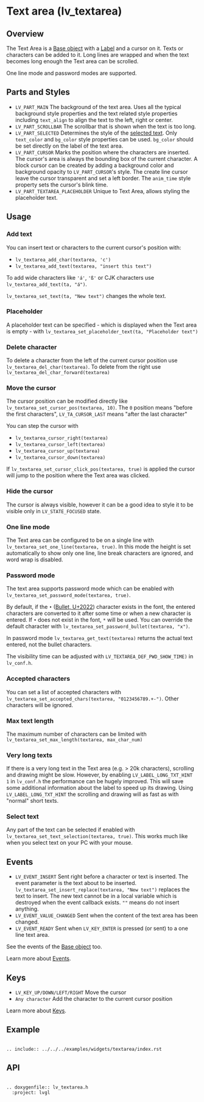 # Text area (lv_textarea)

## Overview

The Text Area is a [Base object](widgets/obj) with a [Label](/widgets/label) and a cursor on it.
Texts or characters can be added to it.
Long lines are wrapped and when the text becomes long enough the Text area can be scrolled.

One line mode and password modes are supported.

## Parts and Styles
- `LV_PART_MAIN` The background of the text area. Uses all the typical background style properties and the text related style properties including `text_align` to align the text to the left, right or center.
- `LV_PART_SCROLLBAR` The scrollbar that is shown when the text is too long.
- `LV_PART_SELECTED` Determines the style of the [selected text](/widgets/label.html#text-selection). Only `text_color` and `bg_color` style properties can be used. `bg_color` should be set directly on the label of the text area.
- `LV_PART_CURSOR` Marks the position where the characters are inserted. The cursor's area is always the bounding box of the current character.
A block cursor can be created by adding a background color and background opacity to `LV_PART_CURSOR`'s style. The create line cursor leave the cursor transparent and set a left border.
The `anim_time` style property sets the cursor's blink time.
- `LV_PART_TEXTAREA_PLACEHOLDER` Unique to Text Area, allows styling the placeholder text.

## Usage

### Add text

You can insert text or characters to the current cursor's position with:

- `lv_textarea_add_char(textarea, 'c')`
- `lv_textarea_add_text(textarea, "insert this text")`

To add wide characters like `'á'`, `'ß'` or CJK characters use `lv_textarea_add_text(ta, "á")`.

`lv_textarea_set_text(ta, "New text")` changes the whole text.

### Placeholder

A placeholder text can be specified - which is displayed when the Text area is empty - with `lv_textarea_set_placeholder_text(ta, "Placeholder text")`

### Delete character

To delete a character from the left of the current cursor position use `lv_textarea_del_char(textarea)`.
To delete from the right use `lv_textarea_del_char_forward(textarea)`

### Move the cursor

The cursor position can be modified directly like `lv_textarea_set_cursor_pos(textarea, 10)`.
The `0` position means "before the first characters",
`LV_TA_CURSOR_LAST` means "after the last character"

You can step the cursor with
- `lv_textarea_cursor_right(textarea)`
- `lv_textarea_cursor_left(textarea)`
- `lv_textarea_cursor_up(textarea)`
- `lv_textarea_cursor_down(textarea)`

If `lv_textarea_set_cursor_click_pos(textarea, true)` is applied the cursor will jump to the position where the Text area was clicked.

### Hide the cursor
The cursor is always visible, however it can be a good idea to style it to be visible only in `LV_STATE_FOCUSED` state.

### One line mode
The Text area can be configured to be on a single line with `lv_textarea_set_one_line(textarea, true)`.
In this mode the height is set automatically to show only one line, line break characters are ignored, and word wrap is disabled.

### Password mode
The text area supports password mode which can be enabled with `lv_textarea_set_password_mode(textarea, true)`.

By default, if the `•` ([Bullet, U+2022](http://www.fileformat.info/info/unicode/char/2022/index.htm)) character exists in the font, the entered characters are converted to it after some time or when a new character is entered. If `•` does not exist in the font, `*` will be used. You can override the default character with `lv_textarea_set_password_bullet(textarea, "x")`.

In password mode `lv_textarea_get_text(textarea)` returns the actual text entered, not the bullet characters.

The visibility time can be adjusted with `LV_TEXTAREA_DEF_PWD_SHOW_TIME)` in `lv_conf.h`.

### Accepted characters
You can set a list of accepted characters with `lv_textarea_set_accepted_chars(textarea, "0123456789.+-")`.
Other characters will be ignored.

### Max text length
The maximum number of characters can be limited with `lv_textarea_set_max_length(textarea, max_char_num)`


### Very long texts
If there is a very long text in the Text area (e.g. > 20k characters), scrolling and drawing might be slow.
However, by enabling `LV_LABEL_LONG_TXT_HINT   1` in `lv_conf.h` the performance can be hugely improved.
This will save some additional information about the label to speed up its drawing.
Using `LV_LABEL_LONG_TXT_HINT` the scrolling and drawing will as fast as with "normal" short texts.

### Select text
Any part of the text can be selected if enabled with `lv_textarea_set_text_selection(textarea, true)`.
This works much like when you select text on your PC with your mouse.

## Events
- `LV_EVENT_INSERT` Sent right before a character or text is inserted.
The event parameter is the text about to be inserted. `lv_textarea_set_insert_replace(textarea, "New text")` replaces the text to insert.
The new text cannot be in a local variable which is destroyed when the event callback exists. `""` means do not insert anything.
- `LV_EVENT_VALUE_CHANGED` Sent when the content of the text area has been changed.
- `LV_EVENT_READY` Sent when `LV_KEY_ENTER` is pressed (or sent) to a one line text area.

See the events of the [Base object](/widgets/obj) too.

Learn more about [Events](/overview/event).

## Keys
- `LV_KEY_UP/DOWN/LEFT/RIGHT` Move the cursor
- `Any character` Add the character to the current cursor position

Learn more about [Keys](/overview/indev).

## Example

```eval_rst

.. include:: ../../../examples/widgets/textarea/index.rst

```

## API

```eval_rst

.. doxygenfile:: lv_textarea.h
  :project: lvgl

```
